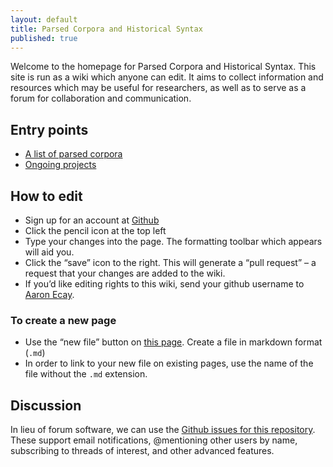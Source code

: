 ```yaml
---
layout: default
title: Parsed Corpora and Historical Syntax
published: true
---
```


Welcome to the homepage for Parsed Corpora and Historical Syntax.  This
site is run as a wiki which anyone can edit.  It aims to collect
information and resources which may be useful for researchers, as well
as to serve as a forum for collaboration and communication.

## Entry points

- [A list of parsed corpora](corpora)
- [Ongoing projects](projects)

## How to edit

- Sign up for an account at [Github](https://github.com)
- Click the pencil icon at the top left
- Type your changes into the page.  The formatting toolbar which appears
  will aid you.
- Click the “save” icon to the right.  This will generate a “pull
  request” – a request that your changes are added to the wiki.
- If you’d like editing rights to this wiki, send your github username
  to [Aaron Ecay](mailto:aaron.ecay@york.ac.uk).

### To create a new page

- Use the “new file” button on
  [this page](http://prose.io/#parsedcorpora/parsedcorpora.github.io).
  Create a file in markdown format (`.md`)
- In order to link to your new file on existing pages, use the name of
  the file without the `.md` extension.

## Discussion

In lieu of forum software, we can use the
[Github issues for this repository](https://github.com/parsedcorpora/parsedcorpora.github.io/issues).
These support email notifications, @mentioning other users by name,
subscribing to threads of interest, and other advanced features.